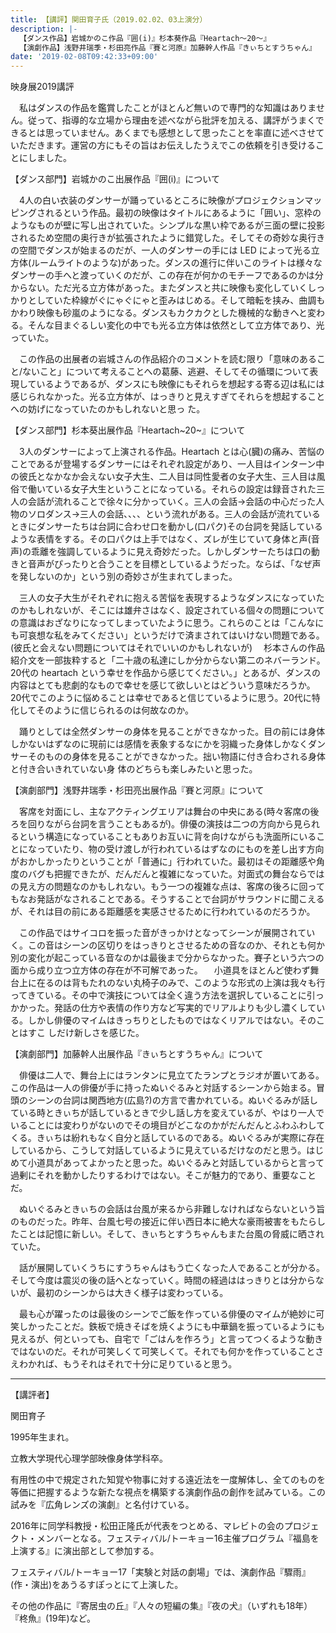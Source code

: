 ```yaml
---
title: 【講評】関田育子氏（2019.02.02、03上演分）
description: |-
  【ダンス作品】岩城かのこ作品『囲(i)』杉本葵作品『Heartach～20～』
  【演劇作品】浅野井瑞季・杉田亮作品『賽と河原』加藤幹人作品『きぃちとすうちゃん』
date: '2019-02-08T09:42:33+09:00'
---
```

映身展2019講評

　私はダンスの作品を鑑賞したことがほとんど無いので専門的な知識はありません。従って、指導的な立場から理由を述べながら批評を加える、講評がうまくできるとは思っていません。あくまでも感想として思ったことを率直に述べさせていただきます。運営の方にもその旨はお伝えしたうえでこの依頼を引き受けることにしました。

【ダンス部門】岩城かのこ出展作品『囲(i)』について

　4人の白い衣装のダンサーが踊っているところに映像がプロジェクションマッピングされるという作品。最初の映像はタイトルにあるように「囲い」、窓枠のようなものが壁に写し出されていた。シンプルな黒い枠であるが三面の壁に投影されるため空間の奥行きが拡張されたように錯覚した。そしてその奇妙な奥行きの空間でダンスが始まるのだが、一人のダンサーの手には LED によって光る立方体(ルームライトのような)があった。ダンスの進行に伴いこのライトは様々なダンサーの手へと渡っていくのだが、この存在が何かのモチーフであるのかは分からない。ただ光る立方体があった。またダンスと共に映像も変化していくしっかりとしていた枠線がぐにゃぐにゃと歪みはじめる。そして暗転を挟み、曲調もかわり映像も砂嵐のようになる。ダンスもカクカクとした機械的な動きへと変わる。そんな目まぐるしい変化の中でも光る立方体は依然として立方体であり、光っていた。

　この作品の出展者の岩城さんの作品紹介のコメントを読む限り「意味のあること/ないこと」について考えることへの葛藤、逃避、そしてその循環について表現しているようであるが、ダンスにも映像にもそれらを想起する寄る辺は私には感じられなかった。光る立方体が、はっきりと見えすぎてそれらを想起することへの妨げになっていたのかもしれないと思っ
た。

【ダンス部門】杉本葵出展作品『Heartach\~20\~』について

　3人のダンサーによって上演される作品。Heartach とは心(臓)の痛み、苦悩のことであるが登場するダンサーにはそれぞれ設定があり、一人目はインターン中の彼氏となかなか会えない女子大生、二人目は同性愛者の女子大生、三人目は風俗で働いている女子大生ということになっている。それらの設定は録音された三人の会話が流れることで徐々に分かっていく。三人の会話→会話の中心だった人物のソロダンス→三人の会話、、、、という流れがある。三人の会話が流れているときにダンサーたちは台詞に合わせ口を動かし(口パク)その台詞を発話しているような表情をする。その口パクは上手ではなく、ズレが生じていて身体と声(音声)の乖離を強調しているように見え奇妙だった。しかしダンサーたちは口の動きと音声がぴったりと合うことを目標としているようだった。ならば、「なぜ声を発しないのか」という別の奇妙さが生まれてしまった。

　三人の女子大生がそれぞれに抱える苦悩を表現するようなダンスになっていたのかもしれないが、そこには雄弁さはなく、設定されている個々の問題についての意識はおざなりになってしまっていたように思う。これらのことは「こんなにも可哀想な私をみてください」というだけで済まされてはいけない問題である。(彼氏と会えない問題についてはそれでいいのかもしれないが)
　杉本さんの作品紹介文を一部抜粋すると「二十歳の私達にしか分からない第二のネバーランド。20代の heartach という幸せを作品から感じてください。」とあるが、ダンスの内容はとても悲劇的なもので幸せを感じて欲しいとはどういう意味だろうか。20代でこのように悩めることは幸せであると信じているように思う。20代に特化してそのように信じられるのは何故なのか。

　踊りとしては全然ダンサーの身体を見ることができなかった。目の前には身体しかないはずなのに現前には感情を表象するなにかを羽織った身体しかなくダンサーそのものの身体を見ることができなかった。拙い物語に付き合わされる身体と付き合いきれていない身
体のどちらも楽しみたいと思った。

【演劇部門】浅野井瑞季・杉田亮出展作品『賽と河原』について

　客席を対面にし、主なアクティングエリアは舞台の中央にある(時々客席の後ろを回りながら台詞を言うこともあるが)。俳優の演技は二つの方向から見られるという構造になっていることもありお互いに背を向けながらも洗面所にいることになっていたり、物の受け渡しが行われているはずなのにものを差し出す方向がおかしかったりということが「普通に」行われていた。最初はその距離感や角度のバグも把握できたが、だんだんと複雑になっていた。対面式の舞台ならではの見え方の問題なのかもしれない。もう一つの複雑な点は、客席の後ろに回ってもなお発話がなされることである。そうすることで台詞がサラウンドに聞こえるが、それは目の前にある距離感を実感させるために行われているのだろうか。

　この作品ではサイコロを振った音がきっかけとなってシーンが展開されていく。この音はシーンの区切りをはっきりとさせるための音なのか、それとも何か別の変化が起こっている音なのかは最後まで分からなかった。賽子という六つの面から成り立つ立方体の存在が不可解であった。
　小道具をほとんど使わず舞台上に在るのは背もたれのない丸椅子のみで、このような形式の上演は我々も行ってきている。その中で演技については全く違う方法を選択していることに引っかかった。発話の仕方や表情の作り方など写実的でリアルよりも少し濃くしている。しかし俳優のマイムはきっちりとしたものではなくリアルではない。そのことはすこ
しだけ新しさを感じた。

【演劇部門】加藤幹人出展作品『きぃちとすうちゃん』について

　俳優は二人で、舞台上にはランタンに見立てたランプとラジオが置いてある。この作品は一人の俳優が手に持ったぬいぐるみと対話するシーンから始まる。冒頭のシーンの台詞は関西地方(広島?)の方言で書かれている。ぬいぐるみが話している時ときぃちが話しているときで少し話し方を変えているが、やはり一人でいることには変わりがないのでその境目がどこなのかがだんだんとふわふわしてくる。きぃちは紛れもなく自分と話しているのである。ぬいぐるみが実際に存在しているから、こうして対話しているように見えているだけなのだと思う。はじめて小道具があってよかったと思った。ぬいぐるみと対話しているからと言って過剰にそれを動かしたりするわけではない。そこが魅力的であり、重要なことだ。

　ぬいぐるみときぃちの会話は台風が来るから非難しなければならないという旨のものだった。昨年、台風七号の接近に伴い西日本に絶大な豪雨被害をもたらしたことは記憶に新しい。そして、きぃちとすうちゃんもまた台風の脅威に晒されていた。

　話が展開していくうちにすうちゃんはもう亡くなった人であることが分かる。そして今度は震災の後の話へとなっていく。時間の経過ははっきりとは分からないが、最初のシーンからは大きく様子は変わっている。

　最も心が躍ったのは最後のシーンでご飯を作っている俳優のマイムが絶妙に可笑しかったことだ。鉄板で焼きそばを焼くようにも中華鍋を振っているようにも見えるが、何といっても、自宅で「ごはんを作ろう」と言ってつくるような動きではないのだ。それが可笑しくて可笑しくて。それでも何かを作っていることさえわかれば、もうそれはそれで十分に足りていると思う。


---------------------------------------------------------------------------------------------------------------------
【講評者】

関田育子

1995年生まれ。

立教大学現代心理学部映像身体学科卒。

有用性の中で規定された知覚や物事に対する遠近法を一度解体し、全てのものを等価に把握するような新たな視点を構築する演劇作品の創作を試みている。この試みを『広角レンズの演劇』と名付けている。

2016年に同学科教授・松田正隆氏が代表をつとめる、マレビトの会のプロジェクト・メンバーとなる。フェスティバル/トーキョー16主催プログラム『福島を上演する』に演出部として参加する。

フェスティバル/トーキョー17「実験と対話の劇場」では、演劇作品『驟雨』(作・演出)をあうるすぽっとにて上演した。

その他の作品に『寄居虫の丘』『人々の短編の集』『夜の犬』（いずれも18年）『柊魚』(19年)など。
